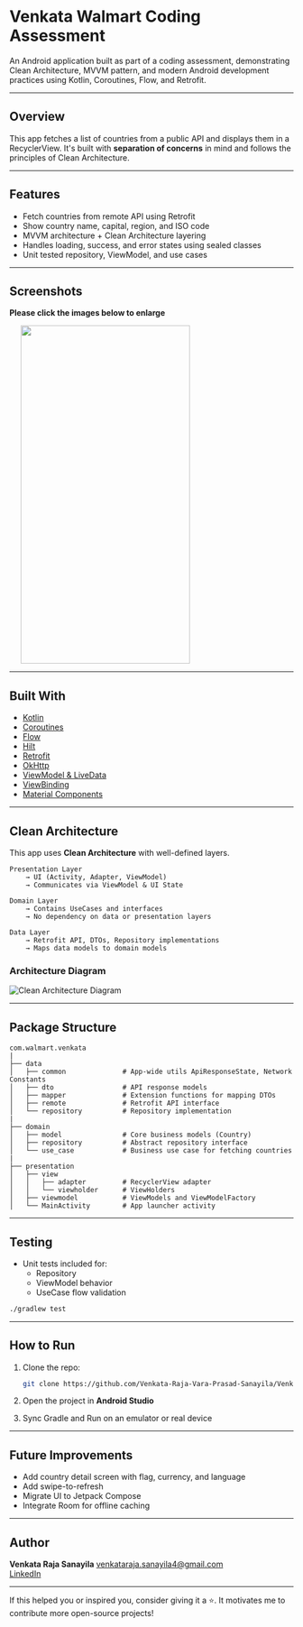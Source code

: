 
# Venkata Walmart Coding Assessment

An Android application built as part of a coding assessment, demonstrating Clean Architecture, MVVM pattern, and modern Android development practices using Kotlin, Coroutines, Flow, and Retrofit.

---

## Overview

This app fetches a list of countries from a public API and displays them in a RecyclerView. It's built with **separation of concerns** in mind and follows the principles of Clean Architecture.

---

## Features

- Fetch countries from remote API using Retrofit
- Show country name, capital, region, and ISO code
- MVVM architecture + Clean Architecture layering
- Handles loading, success, and error states using sealed classes
- Unit tested repository, ViewModel, and use cases

---

## Screenshots

**Please click the images below to enlarge**

<img src="https://github.com/user-attachments/assets/57ccfc1a-5c49-454b-bff4-c7f4fa0410c9" height="600" width="300" hspace="20">

---

## Built With

- [Kotlin](https://kotlinlang.org/)
- [Coroutines](https://developer.android.com/kotlin/coroutines)
- [Flow](https://developer.android.com/kotlin/flow)
- [Hilt](https://developer.android.com/training/dependency-injection/hilt-android)
- [Retrofit](https://square.github.io/retrofit/)
- [OkHttp](https://square.github.io/okhttp/)
- [ViewModel & LiveData](https://developer.android.com/topic/libraries/architecture/viewmodel)
- [ViewBinding](https://developer.android.com/topic/libraries/view-binding)
- [Material Components](https://material.io/develop/android)

---

## Clean Architecture

This app uses **Clean Architecture** with well-defined layers.

```
Presentation Layer
    → UI (Activity, Adapter, ViewModel)
    → Communicates via ViewModel & UI State

Domain Layer
    → Contains UseCases and interfaces
    → No dependency on data or presentation layers

Data Layer
    → Retrofit API, DTOs, Repository implementations
    → Maps data models to domain models
```

### Architecture Diagram

![Clean Architecture Diagram](https://user-images.githubusercontent.com/51234843/190183169-fb67bce4-9dc7-4de8-819b-3ee23d298e8a.png)

---

## Package Structure

```
com.walmart.venkata
|
├── data
│   ├── common              # App-wide utils ApiResponseState, Network Constants
│   ├── dto                 # API response models
│   ├── mapper              # Extension functions for mapping DTOs
│   ├── remote              # Retrofit API interface
│   └── repository          # Repository implementation
|
├── domain
│   ├── model               # Core business models (Country)
│   ├── repository          # Abstract repository interface
│   └── use_case            # Business use case for fetching countries
|
├── presentation
│   ├── view
│   │   ├── adapter         # RecyclerView adapter
│   │   └── viewholder      # ViewHolders 
│   ├── viewmodel           # ViewModels and ViewModelFactory
│   └── MainActivity        # App launcher activity
```

---

## Testing

- Unit tests included for:
  - Repository 
  - ViewModel behavior
  - UseCase flow validation

```bash
./gradlew test
```

---

## How to Run

1. Clone the repo:
   ```bash
   git clone https://github.com/Venkata-Raja-Vara-Prasad-Sanayila/VenkataWalmartCodingAssessment.git
   ```

2. Open the project in **Android Studio**

3. Sync Gradle and Run on an emulator or real device

---

## Future Improvements

- Add country detail screen with flag, currency, and language
- Add swipe-to-refresh
- Migrate UI to Jetpack Compose
- Integrate Room for offline caching

---

## Author

**Venkata Raja Sanayila**
venkataraja.sanayila4@gmail.com  
[LinkedIn](https://www.linkedin.com/in/venkatarajasanayila)

---

<p>If this helped you or inspired you, consider giving it a ⭐. It motivates me to contribute more open-source projects!</p>
